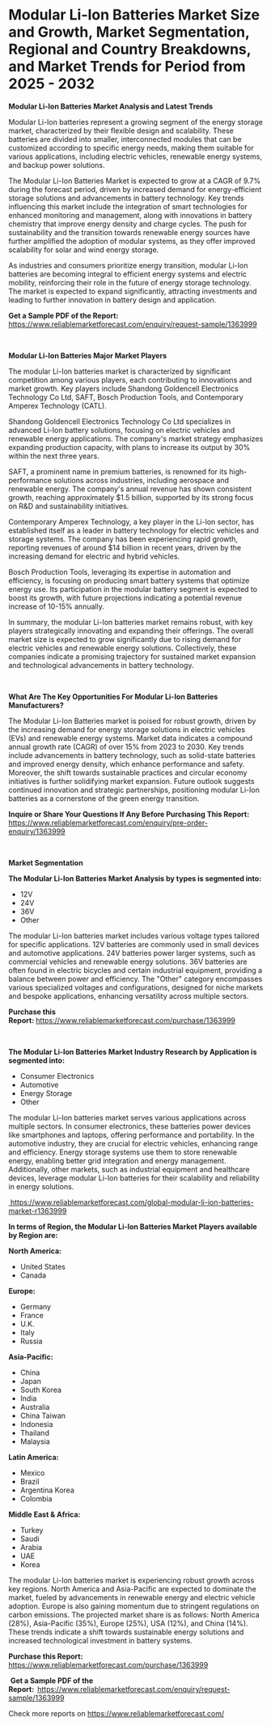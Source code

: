 <p><h1>Modular Li-Ion Batteries Market Size and Growth, Market Segmentation, Regional and Country Breakdowns, and Market Trends for Period from 2025 -  2032</h1></p><p><strong>Modular Li-Ion Batteries Market Analysis and Latest Trends</strong></p>
<p><p>Modular Li-Ion batteries represent a growing segment of the energy storage market, characterized by their flexible design and scalability. These batteries are divided into smaller, interconnected modules that can be customized according to specific energy needs, making them suitable for various applications, including electric vehicles, renewable energy systems, and backup power solutions.</p><p>The Modular Li-Ion Batteries Market is expected to grow at a CAGR of 9.7% during the forecast period, driven by increased demand for energy-efficient storage solutions and advancements in battery technology. Key trends influencing this market include the integration of smart technologies for enhanced monitoring and management, along with innovations in battery chemistry that improve energy density and charge cycles. The push for sustainability and the transition towards renewable energy sources have further amplified the adoption of modular systems, as they offer improved scalability for solar and wind energy storage.</p><p>As industries and consumers prioritize energy transition, modular Li-Ion batteries are becoming integral to efficient energy systems and electric mobility, reinforcing their role in the future of energy storage technology. The market is expected to expand significantly, attracting investments and leading to further innovation in battery design and application.</p></p>
<p><strong>Get a Sample PDF of the Report:&nbsp;</strong> <a href="https://www.reliablemarketforecast.com/enquiry/request-sample/1363999?utm_campaign=3069&utm_medium=2&utm_source=Github&utm_content=ia&utm_term=07042025&utm_id=modular-li-ion-batteries">https://www.reliablemarketforecast.com/enquiry/request-sample/1363999</a></p>
<p>&nbsp;</p>
<p><strong>Modular Li-Ion Batteries Major Market Players</strong></p>
<p><p>The modular Li-Ion batteries market is characterized by significant competition among various players, each contributing to innovations and market growth. Key players include Shandong Goldencell Electronics Technology Co Ltd, SAFT, Bosch Production Tools, and Contemporary Amperex Technology (CATL).</p><p>Shandong Goldencell Electronics Technology Co Ltd specializes in advanced Li-Ion battery solutions, focusing on electric vehicles and renewable energy applications. The company's market strategy emphasizes expanding production capacity, with plans to increase its output by 30% within the next three years. </p><p>SAFT, a prominent name in premium batteries, is renowned for its high-performance solutions across industries, including aerospace and renewable energy. The company's annual revenue has shown consistent growth, reaching approximately $1.5 billion, supported by its strong focus on R&D and sustainability initiatives.</p><p>Contemporary Amperex Technology, a key player in the Li-Ion sector, has established itself as a leader in battery technology for electric vehicles and storage systems. The company has been experiencing rapid growth, reporting revenues of around $14 billion in recent years, driven by the increasing demand for electric and hybrid vehicles.</p><p>Bosch Production Tools, leveraging its expertise in automation and efficiency, is focusing on producing smart battery systems that optimize energy use. Its participation in the modular battery segment is expected to boost its growth, with future projections indicating a potential revenue increase of 10-15% annually.</p><p>In summary, the modular Li-Ion batteries market remains robust, with key players strategically innovating and expanding their offerings. The overall market size is expected to grow significantly due to rising demand for electric vehicles and renewable energy solutions. Collectively, these companies indicate a promising trajectory for sustained market expansion and technological advancements in battery technology.</p></p>
<p>&nbsp;</p>
<p><strong>What Are The Key Opportunities For Modular Li-Ion Batteries Manufacturers?</strong></p>
<p><p>The Modular Li-Ion Batteries market is poised for robust growth, driven by the increasing demand for energy storage solutions in electric vehicles (EVs) and renewable energy systems. Market data indicates a compound annual growth rate (CAGR) of over 15% from 2023 to 2030. Key trends include advancements in battery technology, such as solid-state batteries and improved energy density, which enhance performance and safety. Moreover, the shift towards sustainable practices and circular economy initiatives is further solidifying market expansion. Future outlook suggests continued innovation and strategic partnerships, positioning modular Li-Ion batteries as a cornerstone of the green energy transition.</p></p>
<p><strong>Inquire or Share Your Questions If Any Before Purchasing This Report:</strong> <a href="https://www.reliablemarketforecast.com/enquiry/pre-order-enquiry/1363999?utm_campaign=3069&utm_medium=2&utm_source=Github&utm_content=ia&utm_term=07042025&utm_id=modular-li-ion-batteries">https://www.reliablemarketforecast.com/enquiry/pre-order-enquiry/1363999</a></p>
<p>&nbsp;</p>
<p><strong>Market Segmentation</strong></p>
<p><strong>The Modular Li-Ion Batteries Market Analysis by types is segmented into:</strong></p>
<p><ul><li>12V</li><li>24V</li><li>36V</li><li>Other</li></ul></p>
<p><p>The modular Li-Ion batteries market includes various voltage types tailored for specific applications. 12V batteries are commonly used in small devices and automotive applications. 24V batteries power larger systems, such as commercial vehicles and renewable energy solutions. 36V batteries are often found in electric bicycles and certain industrial equipment, providing a balance between power and efficiency. The "Other" category encompasses various specialized voltages and configurations, designed for niche markets and bespoke applications, enhancing versatility across multiple sectors.</p></p>
<p><strong>Purchase this Report:&nbsp;</strong><a href="https://www.reliablemarketforecast.com/purchase/1363999?utm_campaign=3069&utm_medium=2&utm_source=Github&utm_content=ia&utm_term=07042025&utm_id=modular-li-ion-batteries">https://www.reliablemarketforecast.com/purchase/1363999</a></p>
<p>&nbsp;</p>
<p><strong>The Modular Li-Ion Batteries Market Industry Research by Application is segmented into:</strong></p>
<p><ul><li>Consumer Electronics</li><li>Automotive</li><li>Energy Storage</li><li>Other</li></ul></p>
<p><p>The modular Li-Ion batteries market serves various applications across multiple sectors. In consumer electronics, these batteries power devices like smartphones and laptops, offering performance and portability. In the automotive industry, they are crucial for electric vehicles, enhancing range and efficiency. Energy storage systems use them to store renewable energy, enabling better grid integration and energy management. Additionally, other markets, such as industrial equipment and healthcare devices, leverage modular Li-Ion batteries for their scalability and reliability in energy solutions.</p></p>
<p><a href="https://www.reliablemarketforecast.com/global-modular-li-ion-batteries-market-r1363999?utm_campaign=3069&utm_medium=2&utm_source=Github&utm_content=ia&utm_term=07042025&utm_id=modular-li-ion-batteries">&nbsp;https://www.reliablemarketforecast.com/global-modular-li-ion-batteries-market-r1363999</a></p>
<p><strong>In terms of Region, the Modular Li-Ion Batteries Market Players available by Region are:</strong></p>
<p>
    <p> <strong> North America: </strong>
        <ul>
            <li>United States</li>
            <li>Canada</li>
        </ul>
        </p> 
    <p> <strong> Europe: </strong>
        <ul>
            <li>Germany</li>
            <li>France</li>
            <li>U.K.</li>
            <li>Italy</li>
            <li>Russia</li>
        </ul>
        </p> 
    <p> <strong> Asia-Pacific: </strong>
        <ul>
            <li>China</li>
            <li>Japan</li>
            <li>South Korea</li>
            <li>India</li>
            <li>Australia</li>
            <li>China Taiwan</li>
            <li>Indonesia</li>
            <li>Thailand</li>
            <li>Malaysia</li>
        </ul>
        </p> 
    <p> <strong> Latin America: </strong>
        <ul>
            <li>Mexico</li>
            <li>Brazil</li>
            <li>Argentina Korea</li>
            <li>Colombia</li>
        </ul>
        </p> 
    <p> <strong> Middle East & Africa: </strong>
        <ul>
            <li>Turkey</li>
            <li>Saudi</li>
            <li>Arabia</li>
            <li>UAE</li>
            <li>Korea</li>
        </ul>
    </p>
    </p>
<p><p>The modular Li-Ion batteries market is experiencing robust growth across key regions. North America and Asia-Pacific are expected to dominate the market, fueled by advancements in renewable energy and electric vehicle adoption. Europe is also gaining momentum due to stringent regulations on carbon emissions. The projected market share is as follows: North America (28%), Asia-Pacific (35%), Europe (25%), USA (12%), and China (14%). These trends indicate a shift towards sustainable energy solutions and increased technological investment in battery systems.</p></p>
<p><strong>Purchase this Report: </strong><a href="https://www.reliablemarketforecast.com/purchase/1363999?utm_campaign=3069&utm_medium=2&utm_source=Github&utm_content=ia&utm_term=07042025&utm_id=modular-li-ion-batteries">https://www.reliablemarketforecast.com/purchase/1363999</a></p>
<p>&nbsp;<strong>Get a Sample PDF of the Report:&nbsp;&nbsp;</strong><a href="https://www.reliablemarketforecast.com/enquiry/request-sample/1363999?utm_campaign=3069&utm_medium=2&utm_source=Github&utm_content=ia&utm_term=07042025&utm_id=modular-li-ion-batteries">https://www.reliablemarketforecast.com/enquiry/request-sample/1363999</a></p>
<p><strong></strong></p>
<p>Check more reports on <a href="https://www.reliablemarketforecast.com/?utm_campaign=3069&utm_medium=2&utm_source=Github&utm_content=ia&utm_term=07042025&utm_id=modular-li-ion-batteries">https://www.reliablemarketforecast.com/</a></p>